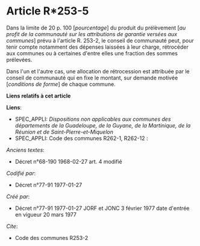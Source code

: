 # Article R*253-5

Dans la limite de 20 p. 100 [*pourcentage*] du produit du prélèvement [*au profit de la communauté sur les attributions de
garantie versées aux communes*] prévu à l'article R. 253-2, le conseil de communauté peut, pour tenir compte notamment des
dépenses laissées à leur charge, rétrocéder aux communes ou à certaines d'entre elles une fraction des sommes prélevées. 

Dans l'un et l'autre cas, une allocation de rétrocession est attribuée par le conseil de communauté qui en fixe le montant,
sur demande motivée [*conditions de forme*] de chaque commune.

**Liens relatifs à cet article**

**Liens**:

  - SPEC_APPLI: *Dispositions non applicables aux communes des départements de la Guadeloupe, de la Guyane, de la Martinique, de la Réunion et de Saint-Pierre-et-Miquelon*
  - SPEC_APPLI: Code des communes R262-1, R262-12 :

_Anciens textes_:

  - Décret n°68-190 1968-02-27 art. 4 modifié

_Codifié par_:

  - Décret n°77-91 1977-01-27

_Créé par_:

  - Décret n°77-91 1977-01-27 JORF et JONC 3 février 1977 date d'entrée en vigueur 20 mars 1977

_Cite_:

  - Code des communes R253-2
